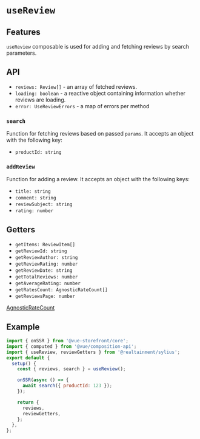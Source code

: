 # `useReview`

## Features

`useReview` composable is used for adding and fetching reviews by search parameters.

## API

- `reviews: Review[]` - an array of fetched reviews.
- `loading: boolean` - a reactive object containing information whether reviews are loading.
- `error: UseReviewErrors` - a map of errors per method

### `search`

Function for fetching reviews based on passed `params`. It accepts an object with the following key:

- `productId: string`

### `addReview`

Function for adding a review. It accepts an object with the following keys:

- `title: string`
- `comment: string`
- `reviewSubject: string`
- `rating: number`

## Getters

- `getItems: ReviewItem[]`
- `getReviewId: string`
- `getReviewAuthor: string`
- `getReviewRating: number`
- `getReviewDate: string`
- `getTotalReviews: number`
- `getAverageRating: number`
- `getRatesCount: AgnosticRateCount[]`
- `getReviewsPage: number`

[AgnosticRateCount](https://docs.vuestorefront.io/v2/reference/api/core.agnosticratecount.html)

## Example

```js
import { onSSR } from '@vue-storefront/core';
import { computed } from '@vue/composition-api';
import { useReview, reviewGetters } from '@realtainment/sylius';
export default {
  setup() {
    const { reviews, search } = useReview();

    onSSR(async () => {
      await search({ productId: 123 });
    });

    return {
      reviews,
      reviewGetters,
    };
  },
};
```
